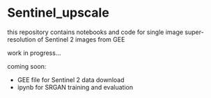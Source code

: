 # Sentinel_upscale
this repository contains notebooks and code for single image super-resolution of Sentinel 2 images from GEE 

work in progress...

coming soon:
- GEE file for Sentinel 2 data download
- ipynb for SRGAN training and evaluation

